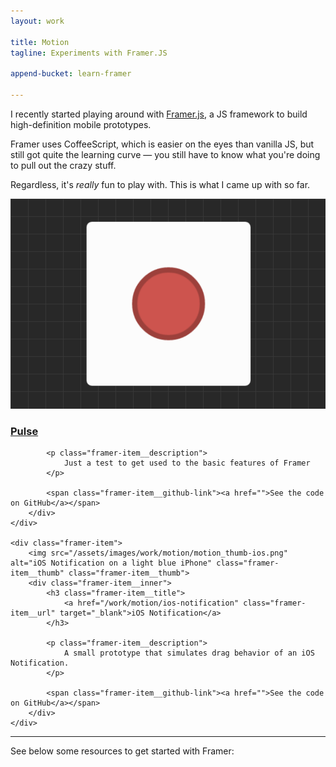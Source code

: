 ```yaml
---
layout: work

title: Motion 
tagline: Experiments with Framer.JS

append-bucket: learn-framer

---
```


I recently started playing around with [Framer.js](framerjs.com), a JS framework to build high-definition mobile prototypes.

Framer uses CoffeeScript, which is easier on the eyes than vanilla JS, but still got quite the learning curve — you still have to know what you're doing to pull out the crazy stuff. 

Regardless, it's _really_ fun to play with. This is what I came up with so far.

<div class="framer-item__wrapper">
    <div class="framer-item">
        <img src="/assets/images/work/motion/motion_thumb-pulse.png" alt="Pulsing Button" class="framer-item__thumb">        
        <div class="framer-item__inner">
            <h3 class="framer-item__title">
                <a href="/work/motion/pulse" class="framer-item__url" target="_blank">Pulse</a>
            </h3>

            <p class="framer-item__description">
                Just a test to get used to the basic features of Framer
            </p>

            <span class="framer-item__github-link"><a href="">See the code on GitHub</a></span>
        </div>
    </div>

    <div class="framer-item">
        <img src="/assets/images/work/motion/motion_thumb-ios.png" alt="iOS Notification on a light blue iPhone" class="framer-item__thumb" class="framer-item__thumb">
        <div class="framer-item__inner">
            <h3 class="framer-item__title">
                <a href="/work/motion/ios-notification" class="framer-item__url" target="_blank">iOS Notification</a>
            </h3>

            <p class="framer-item__description">
                A small prototype that simulates drag behavior of an iOS Notification.
            </p>

            <span class="framer-item__github-link"><a href="">See the code on GitHub</a></span>
        </div>
    </div>
</div>

<hr>

See below some resources to get started with Framer:



